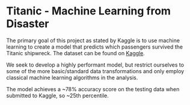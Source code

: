 # Titanic - Machine Learning from Disaster

The primary goal of this project as stated by Kaggle is to use machine learning to create a model that predicts which passengers survived the Titanic shipwreck. The dataset can be found on [Kaggle](https://www.kaggle.com/competitions/titanic).

We seek to develop a highly performant model, but restrict ourselves to some of the more basic/standard data transformations and only employ classical machine learning algorithms in the analysis. 

The model achieves a ~78% accuracy score on the testing data when submitted to Kaggle, so ~25th percentile.